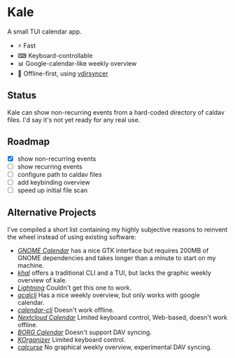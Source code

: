# Kale

A small TUI calendar app.

- ⚡ Fast
- ⌨ Keyboard-controllable
- 📊 Google-calendar-like weekly overview
- 🔌 Offline-first, using [vdirsyncer](https://github.com/pimutils/vdirsyncer) 

## Status

Kale can show non-recurring events from a hard-coded directory of caldav files. I'd say it's not yet ready for any real use.

## Roadmap

- [x] show non-recurring events
- [ ] show recurring events
- [ ] configure path to caldav files
- [ ] add keybinding overview
- [ ] speed up initial file scan

## Alternative Projects

I've compiled a short list containing my highly subjective reasons to reinvent the wheel instead of using existing software:

- [*GNOME Calendar*](https://gitlab.gnome.org/GNOME/gnome-calendar) has a nice GTK interface but requires 200MB of GNOME dependencies and takes longer than a minute to start on my machine.
- [*khal*](https://github.com/pimutils/khal) offers a traditional CLI and a TUI, but lacks the graphic weekly overview of kale.
- [*Lightning*](https://www.thunderbird.net/en-US/calendar/) Couldn't get this one to work.
- [*gcalcli*](https://github.com/insanum/gcalcli) Has a nice weekly overview, but only works with google calendar.
- [*calendar-cli*](https://github.com/tobixen/calendar-cli) Doesn't work offline.
- [*Nextcloud Calendar*](https://github.com/nextcloud/calendar) Limited keyboard control, Web-based, doesn't work offline.
- [*BORG Calendar*](https://github.com/mikeberger/borg_calendar) Doesn't support DAV syncing.
- [*KOrganizer*](https://invent.kde.org/pim/korganizer) Limited keyboard control.
- [*calcurse*](https://github.com/lfos/calcurse) No graphical weekly overview, experimental DAV syncing.
